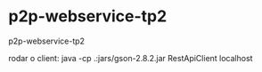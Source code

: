 # p2p-webservice-tp2
p2p-webservice-tp2

rodar o client: java -cp .:jars/gson-2.8.2.jar RestApiClient localhost